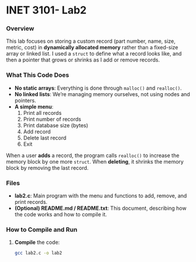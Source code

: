 # INET 3101- Lab2

### Overview
This lab focuses on storing a custom record (part number, name, size, metric, cost) in **dynamically allocated memory** rather than a fixed-size array or linked list. I used a `struct` to define what a record looks like, and then a pointer that grows or shrinks as I add or remove records.

### What This Code Does
- **No static arrays**: Everything is done through `malloc()` and `realloc()`.
- **No linked lists**: We’re managing memory ourselves, not using nodes and pointers.
- **A simple menu**:  
  1. Print all records  
  2. Print number of records  
  3. Print database size (bytes)  
  4. Add record  
  5. Delete last record  
  6. Exit  

When a user **adds** a record, the program calls `realloc()` to increase the memory block by one more `struct`. When **deleting**, it shrinks the memory block by removing the last record.

### Files
- **lab2.c**: Main program with the menu and functions to add, remove, and print records.
- **(Optional) README.md / README.txt**: This document, describing how the code works and how to compile it.

### How to Compile and Run
1. **Compile** the code:
   ```bash
   gcc lab2.c -o lab2
